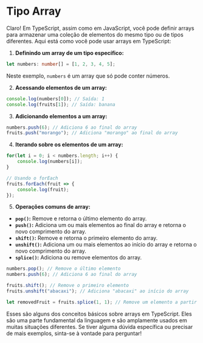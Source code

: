 # Tipo Array

Claro! Em TypeScript, assim como em JavaScript, você pode definir arrays para armazenar uma coleção de elementos do mesmo tipo ou de tipos diferentes. Aqui está como você pode usar arrays em TypeScript:

1. **Definindo um array de um tipo específico:**

```typescript
let numbers: number[] = [1, 2, 3, 4, 5];
```

Neste exemplo, `numbers` é um array que só pode conter números.

2. **Acessando elementos de um array:**

```typescript
console.log(numbers[0]); // Saída: 1
console.log(fruits[1]); // Saída: banana
```

3. **Adicionando elementos a um array:**

```typescript
numbers.push(6); // Adiciona 6 ao final do array
fruits.push("morango"); // Adiciona "morango" ao final do array
```

4. **Iterando sobre os elementos de um array:**

```typescript
for(let i = 0; i < numbers.length; i++) {
    console.log(numbers[i]);
}

// Usando o forEach
fruits.forEach(fruit => {
    console.log(fruit);
});
```

5. **Operações comuns de array:**

- **`pop()`:** Remove e retorna o último elemento do array.
- **`push()`:** Adiciona um ou mais elementos ao final do array e retorna o novo comprimento do array.
- **`shift()`:** Remove e retorna o primeiro elemento do array.
- **`unshift()`:** Adiciona um ou mais elementos ao início do array e retorna o novo comprimento do array.
- **`splice()`:** Adiciona ou remove elementos do array.

```typescript
numbers.pop(); // Remove o último elemento
numbers.push(6); // Adiciona 6 ao final do array

fruits.shift(); // Remove o primeiro elemento
fruits.unshift("abacaxi"); // Adiciona "abacaxi" ao início do array

let removedFruit = fruits.splice(1, 1); // Remove um elemento a partir do índice 1
```

Esses são alguns dos conceitos básicos sobre arrays em TypeScript. Eles são uma parte fundamental da linguagem e são amplamente usados em muitas situações diferentes. Se tiver alguma dúvida específica ou precisar de mais exemplos, sinta-se à vontade para perguntar!